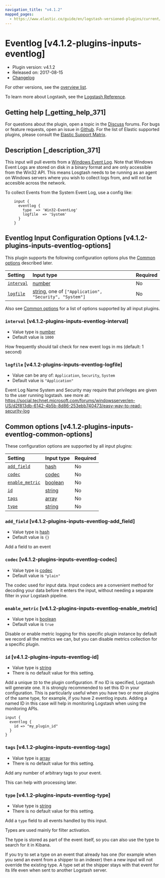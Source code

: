 ```yaml
---
navigation_title: "v4.1.2"
mapped_pages:
  - https://www.elastic.co/guide/en/logstash-versioned-plugins/current/v4.1.2-plugins-inputs-eventlog.html
---
```


# Eventlog [v4.1.2-plugins-inputs-eventlog]

* Plugin version: v4.1.2
* Released on: 2017-08-15
* [Changelog](https://github.com/logstash-plugins/logstash-input-eventlog/blob/v4.1.2/CHANGELOG.md)

For other versions, see the [overview list](input-eventlog-index.md).

To learn more about Logstash, see the [Logstash Reference](https://www.elastic.co/guide/en/logstash/current/index.html).

## Getting help [_getting_help_371]

For questions about the plugin, open a topic in the [Discuss](http://discuss.elastic.co) forums. For bugs or feature requests, open an issue in [Github](https://github.com/logstash-plugins/logstash-input-eventlog). For the list of Elastic supported plugins, please consult the [Elastic Support Matrix](https://www.elastic.co/support/matrix#matrix_logstash_plugins).

## Description [_description_371]

This input will pull events from a [Windows Event Log](http://msdn.microsoft.com/en-us/library/windows/desktop/bb309026%28v=vs.85%29.aspx). Note that Windows Event Logs are stored on disk in a binary format and are only accessible from the Win32 API. This means Losgtash needs to be running as an agent on Windows servers where you wish to collect logs from, and will not be accesible across the network.

To collect Events from the System Event Log, use a config like:

```
    input {
      eventlog {
        type  => 'Win32-EventLog'
        logfile  => 'System'
      }
    }
```

## Eventlog Input Configuration Options [v4.1.2-plugins-inputs-eventlog-options]

This plugin supports the following configuration options plus the [Common options](v4-1-2-plugins-inputs-eventlog.md#v4.1.2-plugins-inputs-eventlog-common-options) described later.

| Setting | Input type | Required |
| :- | :- | :- |
| [`interval`](v4-1-2-plugins-inputs-eventlog.md#v4.1.2-plugins-inputs-eventlog-interval) | [number](/lsr/value-types.md#number) | No |
| [`logfile`](v4-1-2-plugins-inputs-eventlog.md#v4.1.2-plugins-inputs-eventlog-logfile) | [string](/lsr/value-types.md#string), one of `["Application", "Security", "System"]` | No |

Also see [Common options](v4-1-2-plugins-inputs-eventlog.md#v4.1.2-plugins-inputs-eventlog-common-options) for a list of options supported by all input plugins.

### `interval` [v4.1.2-plugins-inputs-eventlog-interval]

* Value type is [number](/lsr/value-types.md#number)
* Default value is `1000`

How frequently should tail check for new event logs in ms (default: 1 second)

### `logfile` [v4.1.2-plugins-inputs-eventlog-logfile]

* Value can be any of: `Application`, `Security`, `System`
* Default value is `"Application"`

Event Log Name System and Security may require that privileges are given to the user running logstash. see more at: <https://social.technet.microsoft.com/forums/windowsserver/en-US/d2f813db-6142-4b5b-8d86-253ebb740473/easy-way-to-read-security-log>

## Common options [v4.1.2-plugins-inputs-eventlog-common-options]

These configuration options are supported by all input plugins:

| Setting | Input type | Required |
| :- | :- | :- |
| [`add_field`](v4-1-2-plugins-inputs-eventlog.md#v4.1.2-plugins-inputs-eventlog-add_field) | [hash](/lsr/value-types.md#hash) | No |
| [`codec`](v4-1-2-plugins-inputs-eventlog.md#v4.1.2-plugins-inputs-eventlog-codec) | [codec](/lsr/value-types.md#codec) | No |
| [`enable_metric`](v4-1-2-plugins-inputs-eventlog.md#v4.1.2-plugins-inputs-eventlog-enable_metric) | [boolean](/lsr/value-types.md#boolean) | No |
| [`id`](v4-1-2-plugins-inputs-eventlog.md#v4.1.2-plugins-inputs-eventlog-id) | [string](/lsr/value-types.md#string) | No |
| [`tags`](v4-1-2-plugins-inputs-eventlog.md#v4.1.2-plugins-inputs-eventlog-tags) | [array](/lsr/value-types.md#array) | No |
| [`type`](v4-1-2-plugins-inputs-eventlog.md#v4.1.2-plugins-inputs-eventlog-type) | [string](/lsr/value-types.md#string) | No |

### `add_field` [v4.1.2-plugins-inputs-eventlog-add_field]

* Value type is [hash](/lsr/value-types.md#hash)
* Default value is `{}`

Add a field to an event

### `codec` [v4.1.2-plugins-inputs-eventlog-codec]

* Value type is [codec](/lsr/value-types.md#codec)
* Default value is `"plain"`

The codec used for input data. Input codecs are a convenient method for decoding your data before it enters the input, without needing a separate filter in your Logstash pipeline.

### `enable_metric` [v4.1.2-plugins-inputs-eventlog-enable_metric]

* Value type is [boolean](/lsr/value-types.md#boolean)
* Default value is `true`

Disable or enable metric logging for this specific plugin instance by default we record all the metrics we can, but you can disable metrics collection for a specific plugin.

### `id` [v4.1.2-plugins-inputs-eventlog-id]

* Value type is [string](/lsr/value-types.md#string)
* There is no default value for this setting.

Add a unique `ID` to the plugin configuration. If no ID is specified, Logstash will generate one. It is strongly recommended to set this ID in your configuration. This is particularly useful when you have two or more plugins of the same type, for example, if you have 2 eventlog inputs. Adding a named ID in this case will help in monitoring Logstash when using the monitoring APIs.

```
input {
  eventlog {
    id => "my_plugin_id"
  }
}
```

### `tags` [v4.1.2-plugins-inputs-eventlog-tags]

* Value type is [array](/lsr/value-types.md#array)
* There is no default value for this setting.

Add any number of arbitrary tags to your event.

This can help with processing later.

### `type` [v4.1.2-plugins-inputs-eventlog-type]

* Value type is [string](/lsr/value-types.md#string)
* There is no default value for this setting.

Add a `type` field to all events handled by this input.

Types are used mainly for filter activation.

The type is stored as part of the event itself, so you can also use the type to search for it in Kibana.

If you try to set a type on an event that already has one (for example when you send an event from a shipper to an indexer) then a new input will not override the existing type. A type set at the shipper stays with that event for its life even when sent to another Logstash server.
